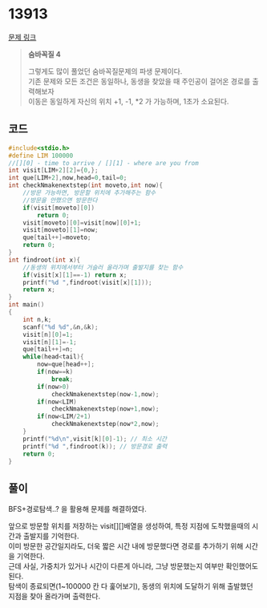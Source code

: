 # 13913

[문제 링크](https://www.acmicpc.net/problem/13913)

> __숨바꼭질 4__
>
> 그렇게도 많이 풀었던 숨바꼭질문제의 파생 문제이다.  
> 기존 문제와 모든 조건은 동일하나, 동생을 찾았을 때 주인공이 걸어온 경로를 출력해보자  
> 이동은 동일하게 자신의 위치 +1, -1, *2 가 가능하며, 1초가 소요된다.  

## 코드

```c
#include<stdio.h>
#define LIM 100000
//[][0] - time to arrive / [][1] - where are you from
int visit[LIM+2][2]={0,};
int que[LIM+2],now,head=0,tail=0;
int checkNmakenextstep(int moveto,int now){
    //방문 가능하면, 방문할 위치에 추가해주는 함수
    //방문을 안했으면 방문한다
    if(visit[moveto][0])
        return 0;
    visit[moveto][0]=visit[now][0]+1;
    visit[moveto][1]=now;
    que[tail++]=moveto;
    return 0;
}
int findroot(int x){
    //동생의 위치에서부터 거슬러 올라가며 출발지를 찾는 함수
    if(visit[x][1]==-1) return x;
    printf("%d ",findroot(visit[x][1]));
    return x;
}
int main()
{
    int n,k;
    scanf("%d %d",&n,&k);
    visit[n][0]=1;
    visit[n][1]=-1;
    que[tail++]=n;
    while(head<tail){
        now=que[head++];
        if(now==k)
            break;
        if(now>0)
            checkNmakenextstep(now-1,now);
        if(now<LIM)
            checkNmakenextstep(now+1,now);
        if(now<LIM/2+1)
            checkNmakenextstep(now*2,now);
    }
    printf("%d\n",visit[k][0]-1); // 최소 시간
    printf("%d ",findroot(k)); // 방문경로 출력
    return 0;
}
```

## 풀이

BFS+경로탐색..? 을 활용해 문제를 해결하였다.  

앞으로 방문할 위치를 저장하는 visit[][]배열을 생성하여, 특정 지점에 도착했을때의 시간과 출발지를 기억한다.  
이미 방문한 공간일지라도, 더욱 짧은 시간 내에 방문했다면 경로를 추가하기 위해 시간을 기억한다.  
근데 사실, 가중치가 있거나 시간이 다른게 아니라, 그냥 방문했는지 여부만 확인했어도 된다.  
탐색이 종료되면(1~100000 칸 다 훑어보기), 동생의 위치에 도달하기 위해 출발했던 지점을 찾아 올라가며 출력한다.  
